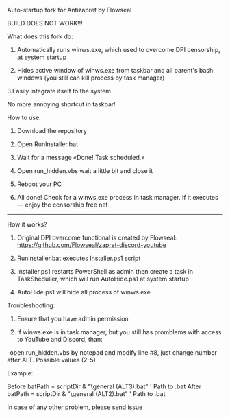 Auto-startup fork for Antizapret by Flowseal 

BUILD DOES NOT WORK!!!

What does this fork do:

1. Automatically runs winws.exe, which used to overcome DPI censorship, at system startup

2. Hides active window of winws.exe from taskbar and all parent's bash windows (you still can kill process by task manager)

3.Easily integrate itself to the system

No more annoying shortcut in taskbar!


How to use:

1. Download the repository

2. Open RunInstaller.bat

3. Wait for a message «Done! Task scheduled.»

4. Open run_hidden.vbs wait a little bit and close it

4. Reboot your PC

5. All done! Check for a winws.exe process in task manager. If it executes — enjoy the censorship free net

------------------------------------------------------------------------------------------------

How it works?

1. Original DPI overcome functional is created by Flowseal:
https://github.com/Flowseal/zapret-discord-youtube

2. RunInstaller.bat executes Installer.ps1 script

3. Installer.ps1 restarts PowerShell as admin then create a task in TaskSheduller, which will run AutoHide.ps1 at system startup

4. AutoHide.ps1 will hide all process of winws.exe

Troubleshooting:

1. Ensure that you have admin permission 

2. If winws.exe is in task manager, but you still has promblems with access to YouTube and Discord, than:

-open run_hidden.vbs by notepad and modify line #8, just change number after ALT. Possible values (2-5)

Example:

Before
batPath = scriptDir & "\general (ALT3).bat" ' Path to .bat
After
batPath = scriptDir & "\general (ALT2).bat" ' Path to .bat

In case of any other problem, please send issue



